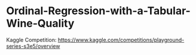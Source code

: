 # Ordinal-Regression-with-a-Tabular-Wine-Quality
Kaggle Competition: https://www.kaggle.com/competitions/playground-series-s3e5/overview
